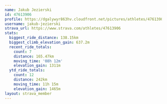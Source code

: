 ```yaml
---
name: Jakub Jezierski
id: 47613906
profile: https://dgalywyr863hv.cloudfront.net/pictures/athletes/47613906/14681924/1/large.jpg
username: jakub-jezierski
strava_url: https://www.strava.com/athletes/47613906
stats:
  biggest_ride_distance: 138.15km
  biggest_climb_elevation_gain: 637.2m
  recent_ride_totals:
    count: 7
    distance: 165.47km
    moving_time: '08h 12m'
    elevation_gain: 1311m
  ytd_ride_totals:
    count: 12
    distance: 242km
    moving_time: 11h 15m
    elevation_gain: 1465m
layout: strava_member
--- 
```


